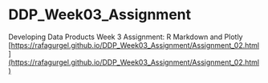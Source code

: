 # DDP_Week03_Assignment
Developing Data Products Week 3 Assignment: R Markdown and Plotly
[https://rafagurgel.github.io/DDP_Week03_Assignment/Assignment_02.html](https://rafagurgel.github.io/DDP_Week03_Assignment/Assignment_02.html)
